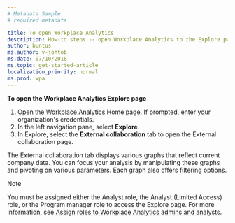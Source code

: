 ```yaml
---
# Metadata Sample
# required metadata

title: To open Workplace Analytics
description: How-to steps -- open Workplace Analytics to the Explore page.
author: buntus
ms.author: v-johtob
ms.date: 07/10/2018
ms.topic: get-started-article
localization_priority: normal 
ms.prod: wpa
---
```


**To open the Workplace Analytics Explore page** 

1. Open the [Workplace Analytics](https://workplaceanalytics.office.com) Home page. If prompted, enter your organization's credentials.
2. In the left navigation pane, select **Explore**.
3. In Explore, select the **External collaboration** tab to open the External collaboration page.

The External collaboration tab displays various graphs that reflect current company data. You can focus your analysis by manipulating these graphs and pivoting on various parameters. Each graph also offers filtering options.


   >[!Note] 
   >You must be assigned either the Analyst role,
the Analyst (Limited Access) role, or the Program manager role to access the Explore page.
   For more information, see [Assign roles to Workplace Analytics admins and analysts](../setup/set-up-workplace-analytics.md#step-3-assign-roles-to-workplace-analytics-admins-and-analysts).



